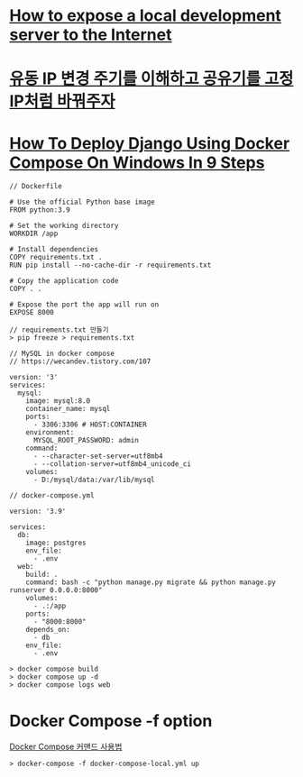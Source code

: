 # [How to expose a local development server to the Internet](https://medium.com/botfuel/how-to-expose-a-local-development-server-to-the-internet-c31532d741cc)

# [유동 IP 변경 주기를 이해하고 공유기를 고정 IP처럼 바꿔주자](https://www.site.ne.kr/%EA%B3%B5%EC%9C%A0%EA%B8%B0-nas-%EC%9C%A0%EB%8F%99-ip-%EA%B3%A0%EC%A0%95-ip-%EB%8F%84%EB%A9%94%EC%9D%B8-ddns/)

# [How To Deploy Django Using Docker Compose On Windows In 9 Steps](https://medium.com/powered-by-django/deploy-django-using-docker-compose-windows-3068f2d981c4)

```
// Dockerfile

# Use the official Python base image
FROM python:3.9

# Set the working directory
WORKDIR /app

# Install dependencies
COPY requirements.txt .
RUN pip install --no-cache-dir -r requirements.txt

# Copy the application code
COPY . .

# Expose the port the app will run on
EXPOSE 8000
```

```
// requirements.txt 만들기
> pip freeze > requirements.txt
```

```
// MySQL in docker compose
// https://wecandev.tistory.com/107

version: '3'
services:
  mysql:
    image: mysql:8.0
    container_name: mysql
    ports:
      - 3306:3306 # HOST:CONTAINER
    environment:
      MYSQL_ROOT_PASSWORD: admin
    command:
      - --character-set-server=utf8mb4
      - --collation-server=utf8mb4_unicode_ci
    volumes:
      - D:/mysql/data:/var/lib/mysql
```

```
// docker-compose.yml

version: '3.9'

services:
  db:
    image: postgres
    env_file:
      - .env
  web:
    build: .
    command: bash -c "python manage.py migrate && python manage.py runserver 0.0.0.0:8000"
    volumes:
      - .:/app
    ports:
      - "8000:8000"
    depends_on:
      - db
    env_file:
      - .env
```

```
> docker compose build
> docker compose up -d
> docker compose logs web
```

# Docker Compose -f option

[Docker Compose 커맨드 사용법](https://www.daleseo.com/docker-compose/)

```
> docker-compose -f docker-compose-local.yml up
```
